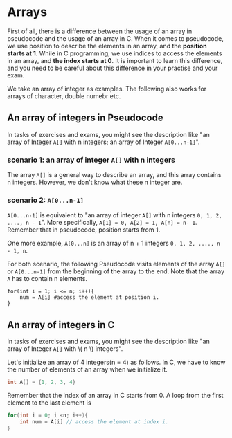 # Arrays

First of all, there is a difference between the usage of an array in pseudocode and the usage of an array in C.
When it comes to pseudocode, we use position to describe the elements in an array, and the **position starts at 1**.
While in C programming, we use indices to access the elements in an array, and **the index starts at 0**.
It is important to learn this difference, and you need to be careful about this difference in your practise and your exam.

We take an array of integer as examples. The following also works for arrays of character, double numebr etc.

## An array of integers in Pseudocode
In tasks of exercises and exams, you might see the description like "an array of Integer ```A[]``` with n integers; 
an array of Integer ```A[0...n-1]```".
 
### scenario 1: an array of integer ```A[]``` with n integers 
The array ```A[]``` is a general way to describe an array, and this array contains n integers. However, we don't know
what these n integer are.
 


### scenario 2: ```A[0...n-1]```
```A[0...n-1]``` is equivalent to "an array of integer ```A[]``` with n integers ```0, 1, 2, ...., n - 1```". 
More specifically, ```A[1] = 0, A[2] = 1, A[n] = n- 1```. Remember that in pseudocode, position starts from 1.

One more example, ```A[0...n]``` is an array of n + 1 integers ```0, 1, 2, ...., n - 1, n```. 


For both scenario, the following Pseudocode visits elements of the array ```A[]``` or ```A[0...n-1]``` from the 
beginning of the array to the end. Note that the array ```A``` has to contain n elements. 

```
for(int i = 1; i <= n; i++){
	num = A[i] #access the element at position i.
}
```

## An array of integers in C

In tasks of exercises and exams, you might see the description like "an array of Integer ```A[]``` with \\( n \\) integers".

Let's initialize an array of 4 integers(n = 4) as follows. In C, we have to know the number of elements of an array when
we initialize it.

```c
int A[] = {1, 2, 3, 4}
``` 
 

Remember that the index of an array in C starts from 0. A loop from the first element to the last element is

```c
for(int i = 0; i <n; i++){
	int num = A[i] // access the element at index i.
}
```
